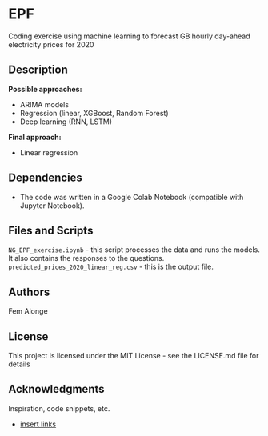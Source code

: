 # EPF

Coding exercise using machine learning to forecast GB hourly day-ahead electricity prices for 2020

## Description

**Possible approaches:**
- ARIMA models
- Regression (linear, XGBoost, Random Forest)
- Deep learning (RNN, LSTM)

**Final approach:**
- Linear regression

## Dependencies

* The code was written in a Google Colab Notebook (compatible with Jupyter Notebook).

## Files and Scripts
`NG_EPF_exercise.ipynb` - this script processes the data and runs the models. It also contains the responses to the questions. 
`predicted_prices_2020_linear_reg.csv` - this is the output file. 

## Authors

Fem Alonge 

## License

This project is licensed under the MIT License - see the LICENSE.md file for details

## Acknowledgments

Inspiration, code snippets, etc.
* [insert links](https://)
